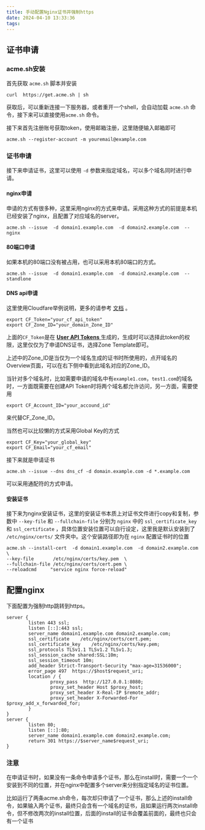 ```yaml
---
title: 手动配置Nginx证书并强制https
date: 2024-04-10 13:33:36
tags:
---
```


## 证书申请

### acme.sh安装

首先获取 `acme.sh` 脚本并安装

```shell
curl  https://get.acme.sh | sh
```

获取后，可以重新连接一下服务器，或者重开一个shell，会自动加载 `acme.sh` 命令，接下来可以直接使用`acme.sh` 命令。

接下来首先注册账号获取token，使用邮箱注册，这里随便输入邮箱即可

```shell
acme.sh --register-account -m youremail@example.com
```

### 证书申请

接下来申请证书，这里可以使用 `-d` 参数来指定域名，可以多个域名同时进行申请。

#### nginx申请

申请的方式有很多种，这里采用nginx的方式来申请。采用这种方式的前提是本机已经安装了nginx，且配置了对应域名的server。

```shell
acme.sh --issue  -d domain1.example.com  -d domain2.example.com  --nginx
```

#### 80端口申请

如果本机的80端口没有被占用，也可以采用本机80端口的方式。

```shell
acme.sh --issue  -d domain1.example.com  -d domain2.example.com  --standlone
```

#### DNS api申请

这里使用Cloudfare举例说明，更多的请参考 [文档](https://github.com/acmesh-official/acme.sh/wiki/dnsapi) 。

```shell
export CF_Token="your_cf_api_token"
export CF_Zone_ID="your_domain_Zone_ID"
```

上面的`CF_Token`是在 [**User API Tokens** ](https://dash.cloudflare.com/profile/api-tokens)生成的，生成时可以选择此token的权限，这里仅仅为了申请DNS证书，选择Zone Template即可。

上述中的Zone_ID是当仅为一个域名生成的证书时所使用的，点开域名的Overview页面，可以在右下侧中看到此域名对应的Zone_ID。

当针对多个域名时，比如需要申请的域名中有`example1.com`，`test1.com`的域名时，一方面既需要在创建API Token时将两个域名都允许访问，另一方面，需要使用

```shell
export CF_Account_ID="your_accound_id"
```

来代替CF_Zone_ID。

当然也可以比较懒的方式采用Global Key的方式

```shell
export CF_Key="your_global_key"
export CF_Email="your_cf_email"
```

接下来就是申请证书

```shell
acme.sh --issue --dns dns_cf -d domain.example.com -d *.example.com
```

可以采用通配符的方式申请。

#### 安装证书

接下来为nginx安装证书，这里的安装证书本质上对证书文件进行copy和复制，参数中 `--key-file` 和 `--fullchain-file` 分别为 `nginx` 中的 `ssl_certificate_key` 和 `ssl_certificate` ，具体位置安装位置可以自行设定，这里我是默认安装到了 `/etc/nginx/certs/` 文件夹中。这个安装路径即为在 `nginx` 配置证书时的位置

```shell
acme.sh --install-cert  -d domain1.example.com  -d domain2.example.com  \
--key-file       /etc/nginx/certs/key.pem  \
--fullchain-file /etc/nginx/certs/cert.pem \
--reloadcmd     "service nginx force-reload"
```

## 配置nginx

下面配置为强制http跳转到https。

```shell
server { 
		listen 443 ssl;
        listen [::]:443 ssl;
        server_name domain1.example.com domain2.example.com;
		ssl_certificate    /etc/nginx/certs/cert.pem;
        ssl_certificate_key    /etc/nginx/certs/key.pem;
        ssl_protocols TLSv1.1 TLSv1.2 TLSv1.3;
        ssl_session_cache shared:SSL:10m;
        ssl_session_timeout 10m;
        add_header Strict-Transport-Security "max-age=31536000";
    	error_page 497  https://$host$request_uri;
    	location / {
                proxy_pass  http://127.0.0.1:8080; 
                proxy_set_header Host $proxy_host; 
                proxy_set_header X-Real-IP $remote_addr;
                proxy_set_header X-Forwarded-For $proxy_add_x_forwarded_for;
        }
}
server {
        listen 80;
        listen [::]:80;
        server_name domain1.example.com domain2.example.com;
        return 301 https://$server_name$request_uri;
}
```



### 注意

在申请证书时，如果没有一条命令申请多个证书，那么在install时，需要一个一个安装到不同的位置，并在nginx中配置多个server来分别指定域名的证书位置。

比如运行了两条acme.sh命令，每次却只申请了一个证书，那么上述的install命令，如果输入两个证书，最终只会含有一个域名的证书，且如果运行两次install命令，但不修改两次的install位置，后面的install的证书会覆盖前面的，最终也只会有一个证书